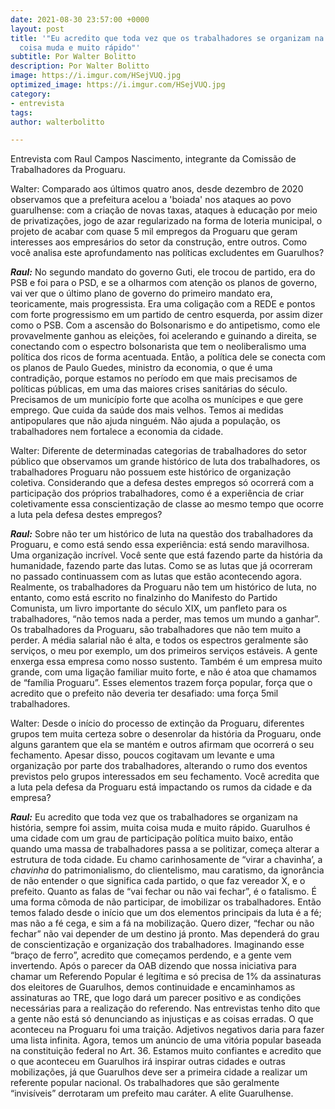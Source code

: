 ```yaml
---
date: 2021-08-30 23:57:00 +0000
layout: post
title: '"Eu acredito que toda vez que os trabalhadores se organizam na história, muita
  coisa muda e muito rápido"'
subtitle: Por Walter Bolitto
description: Por Walter Bolitto
image: https://i.imgur.com/HSejVUQ.jpg
optimized_image: https://i.imgur.com/HSejVUQ.jpg
category:
- entrevista
tags: 
author: walterbolitto

---
```

Entrevista com Raul Campos Nascimento, integrante da Comissão de Trabalhadores da Proguaru.

Walter: Comparado aos últimos quatro anos, desde dezembro de 2020 observamos que a prefeitura acelou a 'boiada' nos ataques ao povo guarulhense: com a criação de novas taxas, ataques à educação por meio de privatizações, jogo de azar regularizado na forma de loteria municipal, o projeto de acabar com quase 5 mil empregos da Proguaru que geram interesses aos empresários do setor da construção, entre outros. Como você analisa este aprofundamento nas políticas excludentes em Guarulhos?

**_Raul:_** No segundo mandato do governo Guti, ele trocou de partido, era do PSB e foi para o PSD, e se a olharmos com atenção os planos de governo, vai ver que o último plano de governo do primeiro mandato era, teoricamente, mais progressista. Era uma coligação com a REDE e pontos com forte progressismo em um partido de centro esquerda, por assim dizer como o PSB. Com a ascensão do Bolsonarismo e do antipetismo, como ele provavelmente ganhou as eleições, foi acelerando e guinando a direita, se conectando com o espectro bolsonarista que tem o neoliberalismo uma política dos ricos de forma acentuada. Então, a política dele se conecta com os planos de Paulo Guedes, ministro da economia, o que é uma contradição, porque estamos no período em que mais precisamos de políticas públicas, em uma das maiores crises sanitárias do século. Precisamos de um município forte que acolha os munícipes e que gere emprego. Que cuida da saúde dos mais velhos. Temos ai medidas antipopulares que não ajuda ninguém. Não ajuda a população, os trabalhadores nem fortalece a economia da cidade.

Walter: Diferente de determinadas categorias de trabalhadores do setor público que observamos um grande histórico de luta dos trabalhadores, os trabalhadores Proguaru não possuem este histórico de organização coletiva. Considerando que a defesa destes empregos só ocorrerá com a participação dos próprios trabalhadores, como é a experiência de criar coletivamente essa conscientização de classe ao mesmo tempo que ocorre a luta pela defesa destes empregos?

**_Raul:_** Sobre não ter um histórico de luta na questão dos trabalhadores da Proguaru, e como está sendo essa experiência: está sendo maravilhosa. Uma organização incrível. Você sente que está fazendo parte da história da humanidade, fazendo parte das lutas. Como se as lutas que já ocorreram no passado continuassem com as lutas que estão acontecendo agora. Realmente, os trabalhadores da Proguaru não tem um histórico de luta, no entanto, como está escrito no finalzinho do Manifesto do Partido Comunista, um livro importante do século XIX, um panfleto para os trabalhadores, “não temos nada a perder, mas temos um mundo a ganhar”. Os trabalhadores da Proguaru, são trabalhadores que não tem muito a perder. A média salarial não é alta, e todos os espectros geralmente são serviços, o meu por exemplo, um dos primeiros serviços estáveis. A gente enxerga essa empresa como nosso sustento. Também é um empresa muito grande, com uma ligação familiar muito forte, e não é atoa que chamamos de “família Proguaru”. Esses elementos trazem força popular, força que o acredito que o prefeito não deveria ter desafiado: uma força 5mil trabalhadores.

Walter: Desde o início do processo de extinção da Proguaru, diferentes grupos tem muita certeza sobre o desenrolar da história da Proguaru, onde alguns garantem que ela se mantém e outros afirmam que ocorrerá o seu fechamento. Apesar disso, poucos cogitavam um levante e uma organização por parte dos trabalhadores, alterando o rumo dos eventos previstos pelo grupos interessados em seu fechamento. Você acredita que a luta pela defesa da Proguaru está impactando os rumos da cidade e da empresa?

**_Raul:_** Eu acredito que toda vez que os trabalhadores se organizam na história, sempre foi assim, muita coisa muda e muito rápido. Guarulhos é uma cidade com um grau de participação política muito baixo, então quando uma massa de trabalhadores passa a se politizar, começa alterar a estrutura de toda cidade. Eu chamo carinhosamente de “virar a chavinha’, a _chavinha_ do patrimonialismo, do clientelismo, mau caratismo, da ignorância de não entender o que significa cada partido, o que faz vereador X, e o prefeito. Quanto as falas de “vai fechar ou não vai fechar”, é o fatalismo. É uma forma cômoda de não participar, de imobilizar os trabalhadores. Então temos falado desde o início que um dos elementos principais da luta é a fé; mas não a fé cega, e sim a fá na mobilização. Quero dizer, “fechar ou não fechar” não vai depender de um destino já pronto. Mas dependerá do grau de conscientização e organização dos trabalhadores. Imaginando esse “braço de ferro”, acredito que começamos perdendo, e a gente vem invertendo. Após o parecer da OAB dizendo que nossa iniciativa para chamar um Referendo Popular é legítima e só precisa de 1% da assinaturas dos eleitores de Guarulhos, demos continuidade e encaminhamos as assinaturas ao TRE, que logo dará um parecer positivo e as condições necessárias para a realização do referendo. Nas entrevistas tenho dito que a gente não está só denunciando as injustiças e as coisas erradas. O que aconteceu na Proguaru foi uma traição. Adjetivos negativos daria para fazer uma lista infinita. Agora, temos um anúncio de uma vitória popular baseada na constituição federal no Art. 36. Estamos muito confiantes e acredito que o que aconteceu em Guarulhos irá inspirar outras cidades e outras mobilizações, já que Guarulhos deve ser a primeira cidade a realizar um referente popular nacional. Os trabalhadores que são geralmente “invisíveis” derrotaram um prefeito mau caráter. A elite Guarulhense.